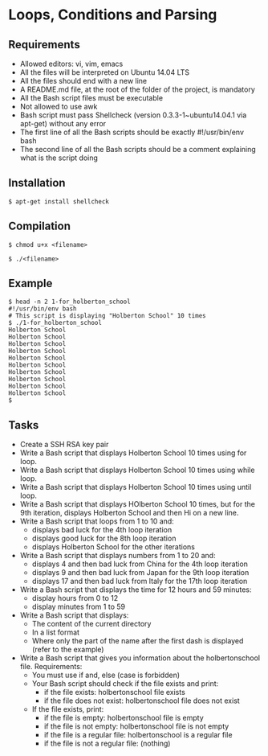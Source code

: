 # Loops, Conditions and Parsing

## Requirements
* Allowed editors: vi, vim, emacs
* All the files will be interpreted on Ubuntu 14.04 LTS
* All the files should end with a new line
* A README.md file, at the root of the folder of the project, is mandatory
* All the Bash script files must be executable
* Not allowed to use awk
* Bash script must pass Shellcheck (version 0.3.3-1~ubuntu14.04.1 via apt-get) without any error
* The first line of all the Bash scripts should be exactly #!/usr/bin/env bash
* The second line of all the Bash scripts should be a comment explaining what is the script doing

## Installation
`$ apt-get install shellcheck`

## Compilation
`$ chmod u+x <filename>`

`$ ./<filename>`

## Example
```
$ head -n 2 1-for_holberton_school 
#!/usr/bin/env bash
# This script is displaying "Holberton School" 10 times
$ ./1-for_holberton_school 
Holberton School
Holberton School
Holberton School
Holberton School
Holberton School
Holberton School
Holberton School
Holberton School
Holberton School
Holberton School
$ 
```

## Tasks
* Create a SSH RSA key pair
* Write a Bash script that displays Holberton School 10 times using for loop.
* Write a Bash script that displays Holberton School 10 times using while loop.
* Write a Bash script that displays Holberton School 10 times using until loop.
* Write a Bash script that displays HOlberton School 10 times, but for the 9th iteration, displays Holberton School and then Hi on a new line.
* Write a Bash script that loops from 1 to 10 and:
	- displays bad luck for the 4th loop iteration
	- displays good luck for the 8th loop iteration
	- displays Holberton School for the other iterations
* Write a Bash script that displays numbers from 1 to 20 and:
	- displays 4 and then bad luck from China for the 4th loop iteration
	- displays 9 and then bad luck from Japan for the 9th loop iteration
	- displays 17 and then bad luck from Italy for the 17th loop iteration
* Write a Bash script that displays the time for 12 hours and 59 minutes:
	- display hours from 0 to 12
	- display minutes from 1 to 59
* Write a Bash script that displays:
	- The content of the current directory
	- In a list format
	- Where only the part of the name after the first dash is displayed (refer to the example)
* Write a Bash script that gives you information about the holbertonschool file.
  Requirements:
	- You must use if and, else (case is forbidden)
	- Your Bash script should check if the file exists and print:
		* if the file exists: holbertonschool file exists
		* if the file does not exist: holbertonschool file does not exist
	- If the file exists, print:
   		* if the file is empty: holbertonschool file is empty
		* if the file is not empty: holbertonschool file is not empty
		* if the file is a regular file: holbertonschool is a regular file
		* if the file is not a regular file: (nothing)
